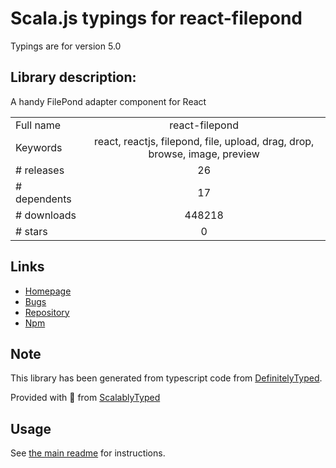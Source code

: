 
# Scala.js typings for react-filepond

Typings are for version 5.0

## Library description:
A handy FilePond adapter component for React

|                    |                 |
| ------------------ | :-------------: |
| Full name          | react-filepond |
| Keywords           | react, reactjs, filepond, file, upload, drag, drop, browse, image, preview |
| # releases         | 26 |
| # dependents       | 17 |
| # downloads        | 448218 |
| # stars            | 0 |

## Links
- [Homepage](https://pqina.nl/filepond)
- [Bugs](https://github.com/pqina/react-filepond/issues)
- [Repository](https://github.com/pqina/react-filepond)
- [Npm](https://www.npmjs.com/package/react-filepond)
    


## Note
This library has been generated from typescript code from [DefinitelyTyped](https://definitelytyped.org).

Provided with :purple_heart: from [ScalablyTyped](https://github.com/oyvindberg/ScalablyTyped)

## Usage
See [the main readme](../../readme.md) for instructions.


